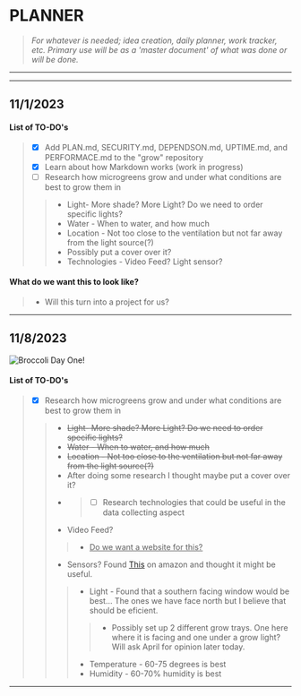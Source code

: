 # **PLANNER** 
> *For whatever is needed; idea creation, daily planner, work tracker, etc. Primary use will be as a 'master document' of what was done or will be done.*
---
---
## 11/1/2023
#### List of TO-DO's
> - [x] Add PLAN.md, SECURITY.md, DEPENDSON.md, UPTIME.md, and PERFORMACE.md to the "grow" repository
> - [x] Learn about how Markdown works (work in progress)
> - [ ] Research how microgreens grow and under what conditions are best to grow them in 
> > * Light- More shade? More Light? Do we need to order specific lights?
> > * Water - When to water, and how much
> > * Location - Not too close to the ventilation but not far away from the light source(?)
> > * Possibly put a cover over it?
> > * Technologies - Video Feed? Light sensor? 
#### What do we want this to look like?
> - Will this turn into a project for us?
---

## 11/8/2023
![Broccoli Day One!](https://github.com/DissectCyber/grow/assets/149001389/4809fe35-5a85-404f-a459-af456e7d547c)
#### List of TO-DO's
> - [x] Research how microgreens grow and under what conditions are best to grow them in 
> > * ~~Light- More shade? More Light? Do we need to order specific lights?~~
> > * ~~Water - When to water, and how much~~
> > * ~~Location - Not too close to the ventilation but not far away from the light source(?)~~
> > *  After doing some research I thought maybe put a cover over it?
> > * > - [ ] Research technologies that could be useful in the data collecting aspect
> > * Video Feed?
> > > * <ins>Do we want a website for this?</ins>
> > * Sensors? Found [This](https://www.amazon.com/Moisture-Temperature-Intensity-Environment-Gardening/dp/B09N36NBG2/ref=sxin_16_pa_sp_search_thematic_sspa?content-id=amzn1.sym.d933e485-817c-414b-a558-8d2dd91be62a%3Aamzn1.sym.d933e485-817c-414b-a558-8d2dd91be62a&crid=35E9UF99U0IKF&cv_ct_cx=plant+temperature+and+humidity+monitor&keywords=plant+temperature+and+humidity+monitor&pd_rd_i=B09N36NBG2&pd_rd_r=93ea5426-743b-4434-9cab-05c8b43d8ebb&pd_rd_w=PHSzs&pd_rd_wg=AO5aM&pf_rd_p=d933e485-817c-414b-a558-8d2dd91be62a&pf_rd_r=68BJAWYB0GYZ3307NA94&qid=1699459467&sbo=RZvfv%2F%2FHxDF%2BO5021pAnSA%3D%3D&sprefix=temperature+monitor+for+pl%2Caps%2C93&sr=1-1-04ee2115-cc39-4a76-b27b-39c36fb3a917-spons&sp_csd=d2lkZ2V0TmFtZT1zcF9zZWFyY2hfdGhlbWF0aWM&psc=1) on amazon and thought it might be useful.
> > > * Light - Found that a southern facing window would be best... The ones we have face north but I believe that should be eficient.
> > > > * Possibly set up 2 different grow trays. One here where it is facing and one under a grow light? Will ask April for opinion later today.
> > > * Temperature - 60-75 degrees is best
> > > * Humidity - 60-70% humidity is best
---
